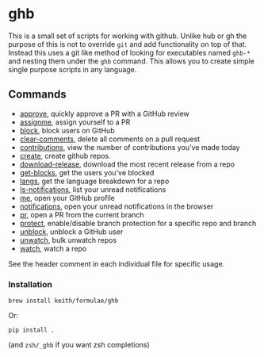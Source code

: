# ghb

This is a small set of scripts for working with github. Unlike hub or gh
the purpose of this is not to override `git` and add functionality on
top of that. Instead this uses a git like method of looking for
executables named `ghb-*` and nesting them under the `ghb` command. This
allows you to create simple single purpose scripts in any language.

## Commands

- [approve](ghb/approve.py), quickly approve a PR with a GitHub review
- [assignme](ghb/assignme.py), assign yourself to a PR
- [block](ghb/block.py), block users on GitHub
- [clear-comments](ghb/clear_comments.py), delete all comments on a pull
  request
- [contributions](ghb/contributions.py), view the number of
  contributions you've made today
- [create](ghb/create.py), create github repos.
- [download-release](ghb/download_release.py), download the most recent
  release from a repo
- [get-blocks](ghb/get_blocks.py), get the users you've blocked
- [langs](ghb/langs.py), get the language breakdown for a repo
- [ls-notifications](ghb/ls_notifications.py), list your unread
  notifications
- [me](ghb/me.py), open your GitHub profile
- [notifications](ghb/notifications.py), open your unread notifications
  in the browser
- [pr](ghb/pr.py), open a PR from the current branch
- [protect](ghb/protect.py), enable/disable branch protection for a
  specific repo and branch
- [unblock](ghb/unblock.py), unblock a GitHub user
- [unwatch](ghb/unwatch.py), bulk unwatch repos
- [watch](ghb/watch.py), watch a repo

See the header comment in each individual file for specific usage.

### Installation

```
brew install keith/formulae/ghb
```

Or:

```
pip install .
```

(and `zsh/_ghb` if you want zsh completions)
